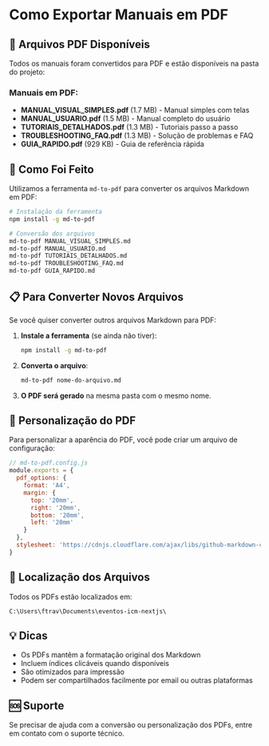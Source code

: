# Como Exportar Manuais em PDF

## 📄 Arquivos PDF Disponíveis

Todos os manuais foram convertidos para PDF e estão disponíveis na pasta do projeto:

### Manuais em PDF:
- **MANUAL_VISUAL_SIMPLES.pdf** (1.7 MB) - Manual simples com telas
- **MANUAL_USUARIO.pdf** (1.5 MB) - Manual completo do usuário
- **TUTORIAIS_DETALHADOS.pdf** (1.3 MB) - Tutoriais passo a passo
- **TROUBLESHOOTING_FAQ.pdf** (1.3 MB) - Solução de problemas e FAQ
- **GUIA_RAPIDO.pdf** (929 KB) - Guia de referência rápida

## 🔧 Como Foi Feito

Utilizamos a ferramenta `md-to-pdf` para converter os arquivos Markdown em PDF:

```bash
# Instalação da ferramenta
npm install -g md-to-pdf

# Conversão dos arquivos
md-to-pdf MANUAL_VISUAL_SIMPLES.md
md-to-pdf MANUAL_USUARIO.md
md-to-pdf TUTORIAIS_DETALHADOS.md
md-to-pdf TROUBLESHOOTING_FAQ.md
md-to-pdf GUIA_RAPIDO.md
```

## 📋 Para Converter Novos Arquivos

Se você quiser converter outros arquivos Markdown para PDF:

1. **Instale a ferramenta** (se ainda não tiver):
   ```bash
   npm install -g md-to-pdf
   ```

2. **Converta o arquivo**:
   ```bash
   md-to-pdf nome-do-arquivo.md
   ```

3. **O PDF será gerado** na mesma pasta com o mesmo nome.

## 🎨 Personalização do PDF

Para personalizar a aparência do PDF, você pode criar um arquivo de configuração:

```javascript
// md-to-pdf.config.js
module.exports = {
  pdf_options: {
    format: 'A4',
    margin: {
      top: '20mm',
      right: '20mm',
      bottom: '20mm',
      left: '20mm'
    }
  },
  stylesheet: 'https://cdnjs.cloudflare.com/ajax/libs/github-markdown-css/4.0.0/github-markdown.min.css'
}
```

## 📁 Localização dos Arquivos

Todos os PDFs estão localizados em:
```
C:\Users\ftrav\Documents\eventos-icm-nextjs\
```

## 💡 Dicas

- Os PDFs mantêm a formatação original dos Markdown
- Incluem índices clicáveis quando disponíveis
- São otimizados para impressão
- Podem ser compartilhados facilmente por email ou outras plataformas

## 🆘 Suporte

Se precisar de ajuda com a conversão ou personalização dos PDFs, entre em contato com o suporte técnico.
